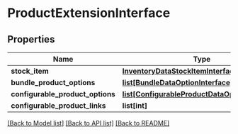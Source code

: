 # ProductExtensionInterface

## Properties
Name | Type | Description | Notes
------------ | ------------- | ------------- | -------------
**stock_item** | [**InventoryDataStockItemInterface**](InventoryDataStockItemInterface.md) |  | [optional] 
**bundle_product_options** | [**list[BundleDataOptionInterface]**](BundleDataOptionInterface.md) |  | [optional] 
**configurable_product_options** | [**list[ConfigurableProductDataOptionInterface]**](ConfigurableProductDataOptionInterface.md) |  | [optional] 
**configurable_product_links** | **list[int]** |  | [optional] 

[[Back to Model list]](../README.md#documentation-for-models) [[Back to API list]](../README.md#documentation-for-api-endpoints) [[Back to README]](../README.md)


